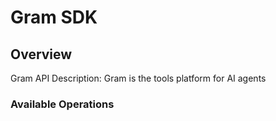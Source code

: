 # Gram SDK

## Overview

Gram API Description: Gram is the tools platform for AI agents

### Available Operations
